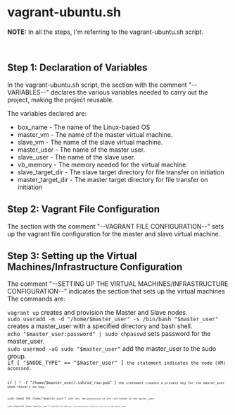 <h1>vagrant-ubuntu.sh</h1>
  <p><strong>NOTE:</strong> In all the steps, I'm referring to the vagrant-ubuntu.sh script.</p>
  <br>
<h2>Step 1: Declaration of Variables</h2>
<p>In the vagrant-ubuntu.sh script, the section with the comment "--VARIABLES--" declares the various variables needed to carry out the project, making the project reusable.</p>
<p>The variables declared are:
<ul>
  <li>box_name - The name of the Linux-based OS</li>
  <li>master_vm - The name of the master virtual machine.</li>
  <li>slave_vm - The name of the slave virtual machine.</li>
  <li>master_user - The name of the master user.</li>
  <li>slave_user - The name of the slave user.</li>
  <li>vb_memory - The memory needed for the virtual machine.</li>
  <li>slave_target_dir - The slave target directory for file transfer on initiation</li>
  <li>master_target_dir - The master target directory for file transfer on initiation</li>
</ul>
</p>

<h2>Step 2: Vagrant File Configuration</h2>
<p>The section with the comment "--VAGRANT FILE CONFIGURATION--" sets up the vagrant file configuration for the master and slave virtual machine.</p>

<h2>Step 3: Setting up the Virtual Machines/Infrastructure Configuration</h2>
<p>The comment "--SETTING UP THE VIRTUAL MACHINES/INFRASTRUCTURE CONFIGURATION--" indicates the section that sets up the virtual machines
  <br>
The commands are:</p> 
<code>vagrant up</code> creates and provision the Master and Slave nodes.
  <br>
<code>sudo useradd -m -d "/home/$master_user" -s /bin/bash "$master_user"</code> creates a master_user with a specified directory and bash shell.
<br>
<code>echo "$master_user:password" | sudo chpasswd</code> sets password for the master_user.
<br>
<code>sudo usermod -aG sudo "$master_user"</code> add the master_user to the sudo group.
<br>
<code>if [ "$NODE_TYPE" == "$master_user" ]<code> the statement indicates the node (VM) accessed.
<br>
<code>if [ ! -f "/home/$master_user/.ssh/id_rsa.pub" ]<code> the statement creates a private key for the master_user when there's no key.
<br>
<code>sudo chmod 700 /home/"$master_user"/.ssh<code> sets the permission of the .ssh folder of the master_user.
<br>
<code>sudo chmod 644 /home/"$master_user"/.ssh/id_rsa.pub<code> sets the permission of the id_rsa file of the master_user.
<br>
